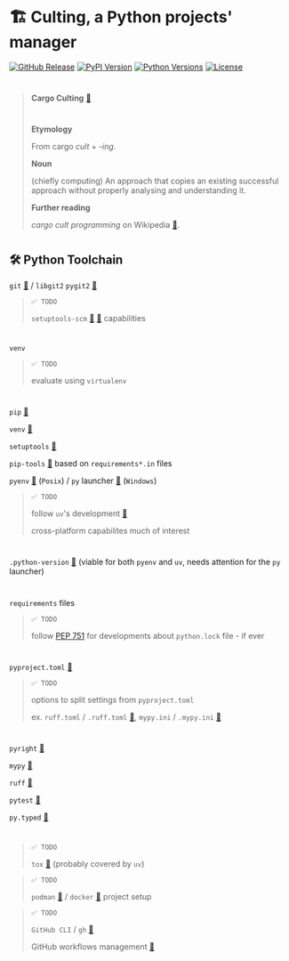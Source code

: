 # 🏗️ Culting, a Python projects' manager
[github_release]: https://img.shields.io/github/release/the-citto/culting.svg?logo=github&logoColor=white&color=orange
[pypi_version]: https://img.shields.io/pypi/v/culting.svg?logo=python&logoColor=white
[python_versions]: https://img.shields.io/pypi/pyversions/culting.svg?logo=python&logoColor=white
[github_license]: https://img.shields.io/github/license/the-citto/culting.svg?logo=github&logoColor=white
<!-- [github_action_tests]: https://github.com/the-citto/culting/actions/workflows/tests.yml/badge.svg -->

[![GitHub Release][github_release]](https://github.com/the-citto/culting/releases/)
[![PyPI Version][pypi_version]](https://pypi.org/project/culting/)
[![Python Versions][python_versions]](https://pypi.org/project/culting/)
[![License][github_license]](https://github.com/the-citto/culting/blob/master/LICENSE)
<br>
<!-- [![Tests][github_action_tests]](https://github.com/the-citto/culting/actions/workflows/tests.yml) -->

<!-- [![image](https://img.shields.io/pypi/v/culting.svg)](https://pypi.python.org/pypi/culting) -->
<!-- [![image](https://img.shields.io/pypi/l/culting.svg)](https://pypi.python.org/pypi/culting) -->
<!-- [![image](https://img.shields.io/pypi/pyversions/culting.svg)](https://pypi.python.org/pypi/culting) -->

> #
> **Cargo Culting** [🔗](https://en.wiktionary.org/wiki/cargo_culting)
> #
> **Etymology**
> 
> From cargo _cult_ +‎ _-ing_.
> 
> **Noun**
> 
> (chiefly computing) An approach that copies an existing successful approach
> without properly analysing and understanding it.
>
> **Further reading**
>
> _cargo cult programming_ on Wikipedia [🔗](https://en.wikipedia.org/wiki/cargo_cult_programming).
> #

## 🛠️ Python Toolchain

`git` [🔗](https://git-scm.com/) / `libgit2` `pygit2` [🔗](https://github.com/libgit2/pygit2)

> `✅ TODO`
>
> `setuptools-scm` [🔗](https://setuptools.pypa.io/en/latest/userguide/pyproject_config.html#dynamic-metadata)
[🔗](https://github.com/pypa/setuptools-scm) capabilities

#
`venv`

> `✅ TODO`
>
> evaluate using `virtualenv`

#

`pip` [🔗](https://pip.pypa.io/)

`venv` [🔗](https://docs.python.org/3/library/venv.html)

`setuptools` [🔗](https://setuptools.pypa.io/en/latest/)

`pip-tools` [🔗](https://pip-tools.readthedocs.io/) based on `requirements*.in` files

`pyenv` [🔗](https://github.com/pyenv/pyenv) (`Posix`) / 
`py` launcher [🔗](https://docs.python.org/3/using/windows.html#launcher) (`Windows`)

> `✅ TODO` 
>
> follow `uv`'s development [🔗](https://docs.astral.sh/uv/)
>
> cross-platform capabilites much of interest

#

`.python-version` [🔗](https://github.com/pyenv/pyenv?tab=readme-ov-file#understanding-python-version-selection)
(viable for both `pyenv` and `uv`, needs attention for the `py` launcher)

#

`requirements` files 

> `✅ TODO` 
>
> follow [PEP 751](https://peps.python.org/pep-0751/) for developments about `python.lock` file - if ever

#

`pyproject.toml` [🔗](https://packaging.python.org/en/latest/guides/writing-pyproject-toml/)

> `✅ TODO`
>
>options to split settings from `pyproject.toml`
>
> ex.
> `ruff.toml` / `.ruff.toml` [🔗](https://docs.astral.sh/ruff/configuration/), 
> `mypy.ini` / `.mypy.ini` [🔗](https://mypy.readthedocs.io/en/stable/config_file.html)

#

`pyright` [🔗](https://microsoft.github.io/pyright/)

`mypy` [🔗](https://mypy.readthedocs.io/)

`ruff` [🔗](https://docs.astral.sh/ruff/)

`pytest` [🔗](https://docs.pytest.org/en/stable/)

`py.typed` [🔗](https://peps.python.org/pep-0561/#packaging-type-information)

#

>`✅ TODO`
>
> `tox` [🔗](https://tox.wiki/) (probably covered by `uv`)

>`✅ TODO`
>
> `podman` [🔗](https://podman.io/) / `docker` [🔗](https://www.docker.com/) project setup

>`✅ TODO`
>
> `GitHub CLI` / `gh` [🔗](https://cli.github.com/manual/)
>
> GitHub workflows management [🔗](https://docs.github.com/en/actions/writing-workflows)


